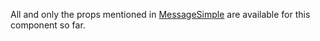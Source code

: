 All and only the props mentioned in [MessageSimple](#messagesimple) are available for this component so far.
